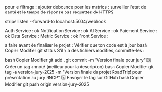 pour le filtrage : ajouter debounce
pour les metrics : surveiller l'etat de santé et le temps de réponse pas requettes de HTTPS

stripe listen --forward-to localhost:5004/webhook


Auth Service : ok
Notification Service : ok
AI Service : ok
Paiement Service : ok
Data Service :
Metric Service : ok
Front Service :

a faire avant de finaliser le projet :
Vérifier que ton code est à jour
bash
Copier
Modifier
git status
S’il y a des fichiers modifiés, committe-les :

bash
Copier
Modifier
git add .
git commit -m "Version finale pour jury"
3️⃣ Créer un tag annoté (meilleur pour la description)
bash
Copier
Modifier
git tag -a version-jury-2025 -m "Version finale du projet RoadTrip! pour présentation au jury RNCP"
4️⃣ Envoyer le tag sur GitHub
bash
Copier
Modifier
git push origin version-jury-2025